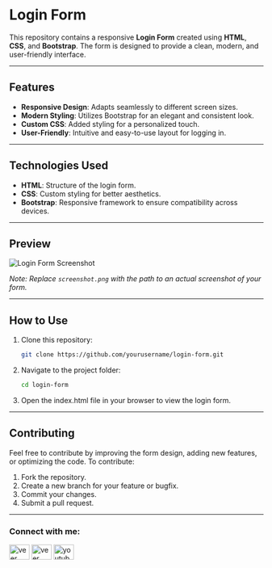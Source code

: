 # Login Form

This repository contains a responsive **Login Form** created using **HTML**, **CSS**, and **Bootstrap**. The form is designed to provide a clean, modern, and user-friendly interface.

---

## Features

- **Responsive Design**: Adapts seamlessly to different screen sizes.
- **Modern Styling**: Utilizes Bootstrap for an elegant and consistent look.
- **Custom CSS**: Added styling for a personalized touch.
- **User-Friendly**: Intuitive and easy-to-use layout for logging in.

---

## Technologies Used

- **HTML**: Structure of the login form.
- **CSS**: Custom styling for better aesthetics.
- **Bootstrap**: Responsive framework to ensure compatibility across devices.

---

## Preview

![Login Form Screenshot](./screenshot.png)

*Note: Replace `screenshot.png` with the path to an actual screenshot of your form.*

---

## How to Use

1. Clone this repository:
   ```bash
   git clone https://github.com/yourusername/login-form.git

 2. Navigate to the project folder:
    ```bash
    cd login-form

3. Open the index.html file in your browser to view the login form.

---
## Contributing
Feel free to contribute by improving the form design, adding new features, or optimizing the code. To contribute:

1. Fork the repository.
2. Create a new branch for your feature or bugfix.
3. Commit your changes.
4. Submit a pull request.

---

<h3 align="left">Connect with me:</h3>
<p align="left">
<a href="https://x.com/veerSin22816021?t=o3hZnstGiN8U_nOjQWEqhw&s=09" target="blank"><img align="center" src="https://raw.githubusercontent.com/rahuldkjain/github-profile-readme-generator/master/src/images/icons/Social/twitter.svg" alt="veer singh lodhi" height="30" width="40" /></a>
<a href="https://www.linkedin.com/in/veer-singh-lodhi-6786aa325?utm_source=share&utm_campaign=share_via&utm_content=profile&utm_medium=android_app" target="blank"><img align="center" src="https://raw.githubusercontent.com/rahuldkjain/github-profile-readme-generator/master/src/images/icons/Social/linked-in-alt.svg" alt="veer singh lodhi" height="30" width="40" /></a>
  <a href="https://youtube.com//channel//UCFy1I_EXFiaI7gtsVV8ehog" target="blank"><img align="center" src="https://raw.githubusercontent.com/rahuldkjain/github-profile-readme-generator/master/src/images/icons/Social/youtube.svg" alt="youtube.com/channel/UCFy1I_EXFiaI7gtsVV8ehog" height="30" width="40" /></a>
</p>

##

